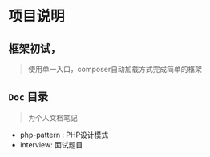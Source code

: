 # 项目说明

## 框架初试，
> 使用单一入口，composer自动加载方式完成简单的框架

## ```Doc``` 目录

> 为个人文档笔记

- php-pattern : PHP设计模式
- interview: 面试题目